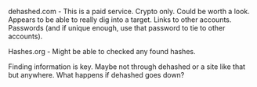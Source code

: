 dehashed.com - This is a paid service.  Crypto only.  Could be worth a look.
	Appears to be able to really dig into a target.  Links to other accounts.  Passwords (and if unique enough, use that password to tie to other accounts).

Hashes.org - Might be able to checked any found hashes.

Finding information is key.  Maybe not through dehashed or a site like that but anywhere.  What happens if dehashed goes down?  